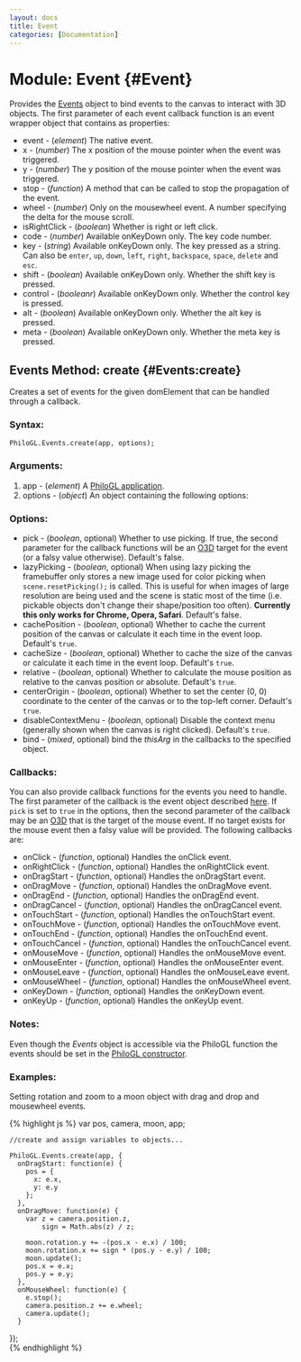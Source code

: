```yaml
--- 
layout: docs 
title: Event 
categories: [Documentation]
---
```


Module: Event {#Event}
===========================

Provides the [Events](event.html) object to bind events to the canvas to interact with 3D objects. 
The first parameter of each event callback function is an event wrapper object that contains as properties:

* event - (*element*) The native event.
* x - (*number*) The x position of the mouse pointer when the event was triggered.
* y - (*number*) The y position of the mouse pointer when the event was triggered.
* stop - (*function*) A method that can be called to stop the propagation of the event.
* wheel - (*number*) Only on the mousewheel event. A number specifying the delta for the mouse scroll.
* isRightClick - (*boolean*) Whether is right or left click.
* code - (*number*) Available onKeyDown only. The key code number.
* key - (*string*) Available onKeyDown only. The key pressed as a string. Can also be `enter`, `up`, `down`, `left`, `right`, `backspace`, `space`, `delete` and `esc`.
* shift - (*boolean*) Available onKeyDown only. Whether the shift key is pressed.
* control - (*booleanr*) Available onKeyDown only. Whether the control key is pressed.
* alt - (*boolean*) Available onKeyDown only. Whether the alt key is pressed.
* meta - (*boolean*) Available onKeyDown only. Whether the meta key is pressed.

Events Method: create {#Events:create}
----------------------------------------------------

Creates a set of events for the given domElement that can be handled through a callback.

### Syntax:

    PhiloGL.Events.create(app, options);	

### Arguments:

1. app  - (*element*) A [PhiloGL application](core.html#PhiloGL:constructor).
5. options - (*object*) An object containing the following options:

### Options:

* pick - (*boolean*, optional) Whether to use picking. If true, the second parameter for the callback functions will be an [O3D](o3d.html) target for the event (or a falsy value otherwise). Default's false.
* lazyPicking - (*boolean*, optional) When using lazy picking the framebuffer only stores a new image used for color picking when `scene.resetPicking();` is called. This is useful for when images of large resolution are being used and the scene is static most of the time (i.e. pickable objects don't change their shape/position too often). **Currently this only works for Chrome, Opera, Safari**. Default's false.
* cachePosition - (*boolean*, optional) Whether to cache the current position of the canvas or calculate it each time in the event loop. Default's `true`.
* cacheSize - (*boolean*, optional) Whether to cache the size of the canvas or calculate it each time in the event loop. Default's `true`.
* relative - (*boolean*, optional) Whether to calculate the mouse position as relative to the canvas position or absolute. Default's `true`.
* centerOrigin - (*boolean*, optional) Whether to set the center (0, 0) coordinate to the center of the canvas or to the top-left corner. Default's `true`.
* disableContextMenu - (*boolean*, optional) Disable the context menu (generally shown when the canvas is right clicked). Default's `true`.
* bind - (*mixed*, optional) bind the *thisArg* in the callbacks to the specified object.

### Callbacks:

You can also provide callback functions for the events you need to
handle. The first parameter of the callback is the event object
described [here](event.html#Event). If `pick` is set to `true` in the
options, then the second parameter of the callback may be an
[O3D](o3d.html) that is the target of the mouse event. If no target
exists for the mouse event then a falsy value will be provided. The
following callbacks are:

* onClick - (*function*, optional) Handles the onClick event.
* onRightClick - (*function*, optional) Handles the onRightClick event.
* onDragStart - (*function*, optional) Handles the onDragStart event.
* onDragMove - (*function*, optional) Handles the onDragMove event.
* onDragEnd - (*function*, optional) Handles the onDragEnd event.
* onDragCancel - (*function*, optional) Handles the onDragCancel event.
* onTouchStart - (*function*, optional) Handles the onTouchStart event.
* onTouchMove - (*function*, optional) Handles the onTouchMove event.
* onTouchEnd - (*function*, optional) Handles the onTouchEnd event.
* onTouchCancel - (*function*, optional) Handles the onTouchCancel event.
* onMouseMove - (*function*, optional) Handles the onMouseMove event.
* onMouseEnter - (*function*, optional) Handles the onMouseEnter event.
* onMouseLeave - (*function*, optional) Handles the onMouseLeave event.
* onMouseWheel - (*function*, optional) Handles the onMouseWheel event.
* onKeyDown - (*function*, optional) Handles the onKeyDown event.
* onKeyUp - (*function*, optional) Handles the onKeyUp event.

### Notes:

Even though the *Events* object is accessible via the PhiloGL function
the events should be set in the [PhiloGL constructor](core.html#PhiloGL:constructor).

### Examples:

Setting rotation and zoom to a moon object with drag and drop and mousewheel events.

{% highlight js %}
    var pos, camera, moon, app;
    
    //create and assign variables to objects...

    PhiloGL.Events.create(app, {
      onDragStart: function(e) {
        pos = {
          x: e.x,
          y: e.y
        };
      },
      onDragMove: function(e) {
        var z = camera.position.z,
            sign = Math.abs(z) / z;

        moon.rotation.y += -(pos.x - e.x) / 100;
        moon.rotation.x += sign * (pos.y - e.y) / 100;
        moon.update();
        pos.x = e.x;
        pos.y = e.y;
      },
      onMouseWheel: function(e) {
        e.stop();
        camera.position.z += e.wheel;
        camera.update();
      }
  });  
{% endhighlight %}
